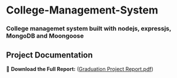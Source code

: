 # College-Management-System
### College managemet system built with nodejs, expressjs, MongoDB and Moongoose

## Project Documentation 

📂 **Download the Full Report:** 
([Graduation Project Report.pdf](https://github.com/AhmedYousry55/College-Management-System/blob/main/Graduation%20Project%20Report.pdf))

